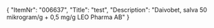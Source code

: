 {
  "ItemNr": "006637",
  "Title": "test",
  "Description": "Daivobet, salva 50 mikrogram/g + 0,5 mg/g LEO Pharma AB"
}